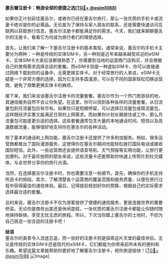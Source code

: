 **塞舌爾注册卡：畅游全球的便捷之选[[TG💪+ @esim1088](https://t.me/s/esim1088)]**

如果你正计划前往塞舌尔，或者你已经在塞舌尔旅行，那么一张优质的手机卡或流量卡绝对是你的必需品。无论是为了保持与家人朋友的联系，还是需要快速访问互联网以获取旅行信息，塞舌尔注册卡都能满足你的需求。今天，我们就来聊聊塞舌尔的注册卡，看看它为何成为旅行者们的理想选择。

首先，让我们来了解一下塞舌尔注册卡的基本类型。通常来说，塞舌尔的手机卡主要分为两种：一种是传统的实体SIM卡，另一种则是近年来越来越受欢迎的eSIM卡。实体SIM卡大家应该都很熟悉了，你需要到当地的运营商门店购买，并且根据自己的使用需求选择合适的套餐。而eSIM卡则是一种虚拟SIM卡，你可以直接通过网络下载到你的设备中，无需更换实体卡。对于经常旅行的人来说，eSIM卡无疑是一个非常方便的选择，因为它支持多国漫游，可以在不同的国家轻松切换运营商，避免了频繁更换实体卡的麻烦。

接下来，我们来谈谈塞舌尔注册卡的流量套餐。塞舌尔作为一个热门旅游目的地，其通信服务自然不会让你失望。在这里，你可以找到各种各样的流量套餐，从日流量包到月流量包应有尽有。如果你只是短期停留，可以选择日流量包或周流量包，这样既经济实惠又能满足日常的上网需求。而如果你计划长期居住或工作，那么月流量包可能是更合适的选择。这些套餐通常包含大量的本地通话时间、短信以及高速数据流量，能够很好地支持你在塞舌尔的各种活动。

除了基本的通话和上网功能，塞舌尔注册卡还提供了许多附加服务。例如，很多运营商都推出了国际漫游服务，这使得你在塞舌尔期间也能轻松拨打国际电话或接收国际短信。此外，一些运营商还会提供语音导航、天气预报等实用功能，让旅行更加便利。对于喜欢拍照的朋友来说，这些流量卡还能帮助你快速上传照片到社交媒体，与全世界分享你的旅行点滴。

当然，在选择塞舌尔注册卡时，你也需要注意一些细节。首先，确保你的手机支持所选卡的频段。其次，了解清楚各个运营商的覆盖范围和服务质量，以便在旅行过程中获得最佳的通信体验。最后，记得提前规划好你的预算，根据自己的实际需求选择最合适的套餐。

总的来说，塞舌尔注册卡不仅为游客提供了便捷的通信服务，更是连接世界的重要桥梁。无论你是商务出差还是休闲度假，一张优质的塞舌尔注册卡都能让你随时随地保持联络，享受无忧无虑的旅程。所以，下次当你踏上塞舌尔的土地时，不妨为自己挑选一张合适的注册卡吧！

**结语**  
塞舌尔的美景令人流连忘返，而一张好的注册卡则是探索这片天堂的最佳伴侣。无论是传统的实体SIM卡还是现代的eSIM卡，它们都能为你带来前所未有的便利和乐趣。希望这篇文章能帮助你更好地了解塞舌尔注册卡，祝你旅途愉快！[[TG💪+ @esim1088](https://t.me/s/esim1088) ![Image](https://i.postimg.cc/4NQfJmqS/Snipaste-2025-05-13-00-14-12.png)]